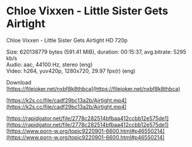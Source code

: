 # Chloe Vixxen - Little Sister Gets Airtight
Chloe Vixxen - Little Sister Gets Airtight HD 720p  

Size: 620138779 bytes (591.41 MiB), duration: 00:15:37, avg.bitrate: 5295 kb/s  
Audio: aac, 44100 Hz, stereo (eng)  
Video: h264, yuv420p, 1280x720, 29.97 fps(r) (eng)  

Download  
[https://filejoker.net/nxbf8k8thbca](https://filejoker.net/nxbf8k8thbca)  

[https://k2s.cc/file/cadf29bc13a2b/Airtight.mp4](https://k2s.cc/file/cadf29bc13a2b/Airtight.mp4)  

[https://rapidgator.net/file/2778c282514bfbaa412ccbb12e575de1](https://rapidgator.net/file/2778c282514bfbaa412ccbb12e575de1) 
 [https://www.porn-w.org/topic9220901-6600.html#p46550214](https://www.porn-w.org/topic9220901-6600.html#p46550214)
